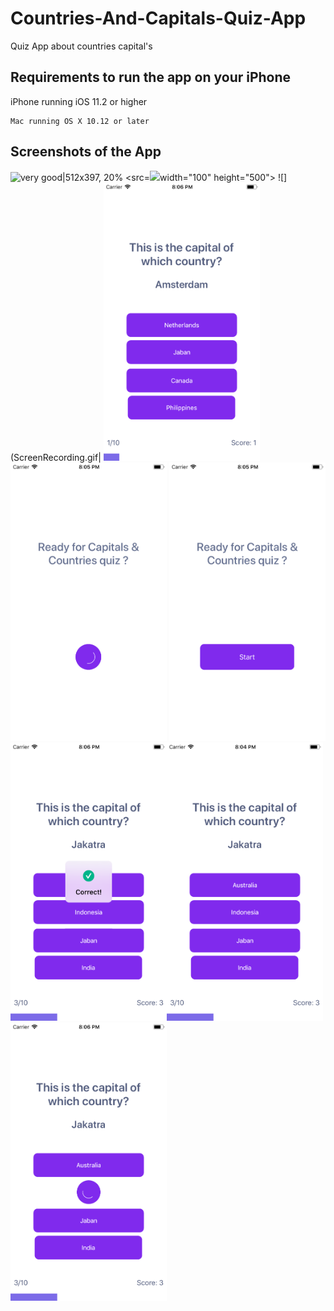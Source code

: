 # Countries-And-Capitals-Quiz-App
Quiz App about countries capital's

## Requirements to run the app on your iPhone
iPhone running iOS 11.2 or higher
```
Mac running OS X 10.12 or later
```

## Screenshots of the App

![very good|512x397, 20%](//ScreenRecording.gif)
<src=![](ScreenRecording.gif)width="100" height="500">
![](ScreenRecording.gif|
<img src="Screenshots/Image1.png" width="250"><img src="Screenshots/Image2.png" width="250"> <img src="Screenshots/Image3.png" width="250"><img src="Screenshots/Image4.png" width="250"><img src="Screenshots/Image5.png" width="250"><img src="Screenshots/Image6.png" width="250">





